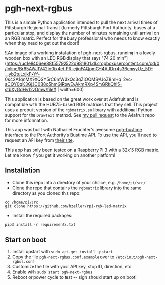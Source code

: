 # pgh-next-rgbus

This is a simple Python application intended to pull the next arrival times of Pittsburgh Regional Transit
(formerly Pittsburgh Port Authority) buses at a particular stop, and display the number of minutes remaining until arrival on an RGB matrix.
Perfect for the busy professional who needs to know exactly when they need to get out the door!!

![An image of a working installation of pgh-next-rgbus, running in a lovely wooden box with an LED RGB display that says "74 20 min"](https://uc1e8406ee88f55792522d981801.dl.dropboxusercontent.com/cd/0/inline/Br65AWJfV42io0ix4et-PR-ejiqFAQpmGH4AJDrr4s36cmsyUz_5D-__yb2tuLxjkFxYf-0s42A1qnMX9XQSY5rC6mWUxQc3qZiOQMSyUoZ8mHq_2vc-aCQY0qK3Gj2C0B8o5hmGiRqwEyAkmRXp4SmGRkQhi5-stbXyGdHv12vOmw/file# | width=600)

This application is based on the great work over at Adafruit and is compatible with the HUB75-based
RGB matrices that they sell. This project uses a prebuilt version of the `rgbmatrix.so` library with
additional Python support for the `DrawText` method. See [my pull request](https://github.com/adafruit/rpi-rgb-led-matrix/pull/11)
to the Adafruit repo for more information.

This app was built with Nathaniel Fruchter's awesome [pgh-bustime](https://github.com/nhfruchter/pgh-bustime) interface
to the Port Authority's Bustime API. To use the API, you'll need to request an API key from
[their site](http://truetime.portauthority.org/bustime/home.jsp).

This app has only been tested on a Raspberry Pi 3 with a 32x16 RGB matrix. Let me know if you get it working
on another platform!

## Installation

* Clone this repo into a directory of your choice, e.g. `/home/pi/src/`
* Clone the repo that contains the `rgbmatrix` library into the same directory as you cloned this repo:

```
cd /home/pi/src
git clone https://github.com/hzeller/rpi-rgb-led-matrix
```

* Install the required packages:

```
pip3 install -r requirements.txt
```

## Start on boot

1. Install upstart with `sudo apt-get install upstart`
2. Copy the file `pgh-next-rgbus.conf.example` over to `/etc/init/pgh-next-rgbus.conf`
3. Customize the file with your API key, stop ID, direction, etc
4. Enable with `sudo start pgh-next-rgbus`
5. Reboot or power cycle to test -- sign should start up on boot!

